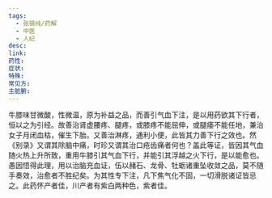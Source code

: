 ```yaml
---
tags:
  - 张锡纯/药解
  - 中医
  - 人纪
desc: 
link: 
药性: 
症状: 
特殊: 
常见方: 
主脏腑:
---
```



牛膝味甘微酸，性微温，原为补益之品，而善引气血下注，是以用药欲其下行者，恒以之为引经。故善治肾虚腰疼、腿疼，或膝疼不能屈伸，或腿痿不能任地，兼治女子月闭血枯，催生下胎。又善治淋疼，通利小便，此皆其力善下行之效也。然《别录》又谓其除脑中痛，时珍又谓其治口疮齿痛者何也？盖此等证，皆因其气血随火热上升所致，重用牛膝引其气血下行，并能引其浮越之火下行，是以能愈也。愚因悟得此理，用以治脑充血证，伍以赭石、龙骨、牡蛎诸重坠收敛之品，莫不随手奏效，治愈者不胜纪矣。为其性专下注，凡下焦气化不固，一切滑脱诸证皆忌之。此药怀产者佳，川产者有紫白两种色，紫者佳。